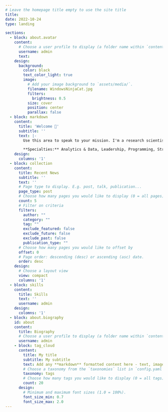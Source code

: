 ```yaml
---
# Leave the homepage title empty to use the site title
title:
date: 2022-10-24
type: landing

sections:
  - block: about.avatar
    content:
      # Choose a user profile to display (a folder name within `content/authors/`)
      username: admin
      text: 
    design:
      background:
        color: black
        text_color_light: true
        image:
          # Add your image background to `assets/media/`.
          filename: WindowsNinjaCat.jpg
          filters:
            brightness: 0.5
          size: cover
          position: center
          parallax: false
  - block: markdown
    content:
      title: 'Welcome 👋'
      subtitle: ''
      text: |-
        Use this area to speak to your mission. I'm a research scientist in the Moonshot team at DeepMind. I blog about machine learning, deep learning, and moonshots.

        **Specialties:** Analytics & Data, Leadership, Programming, Strategic Planning, Writing & Editing
    design:
      columns: '1'
  - block: collection
    content:
      title: Recent News
      subtitle: ''
      text: ''
      # Page type to display. E.g. post, talk, publication...
      page_type: post
      # Choose how many pages you would like to display (0 = all pages)
      count: 5
      # Filter on criteria
      filters:
        author: ""
        category: ""
        tag: ""
        exclude_featured: false
        exclude_future: false
        exclude_past: false
        publication_type: ""
      # Choose how many pages you would like to offset by
      offset: 0
      # Page order: descending (desc) or ascending (asc) date.
      order: desc
    design:
      # Choose a layout view
      view: compact
      columns: '1'
  - block: skills
    content:
      title: Skills
      text: ''
      username: admin
    design:
      colomns: '1'
  - block: about.biography
    id: about
    content:
      title: Biography
      # Choose a user profile to display (a folder name within `content/authors/`)
      username: admin
    - block: tag_cloud
      content:
        title: My title
        subtitle: My subtitle
        text: Add any **markdown** formatted content here - text, images, videos, galleries - and even HTML code!
        # Choose a taxonomy from the `taxonomies` list in `config.yaml` to display (e.g. tags, categories, authors)
        taxonomy: tags
        # Choose how many tags you would like to display (0 = all tags)
        count: 20
      design:
        # Minimum and maximum font sizes (1.0 = 100%).
        font_size_min: 0.7
        font_size_max: 2.0
---
```

